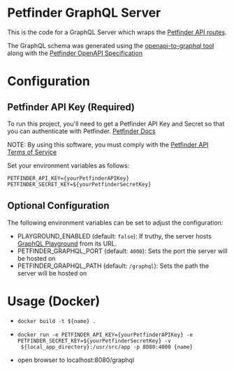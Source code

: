 # Petfinder GraphQL Server

This is the code for a GraphQL Server which wraps the [Petfinder API routes](https://www.petfinder.com/developers/v2/docs).

The GraphQL schema was generated using the [openapi-to-graphql tool](https://github.com/IBM/openapi-to-graphql) along with the [Petfinder OpenAPI Specification](https://api.petfinder.com/openapi.yaml)

# Configuration

## Petfinder API Key (Required)

To run this project, you'll need to get a Petfinder API Key and Secret so that you can authenticate with Petfinder. [Petfinder Docs](https://www.petfinder.com/developers/v2/docs/#using-the-api)

NOTE: By using this software, you must comply with the [Petfinder API Terms of Service](https://www.petfinder.com/api-terms-of-service/)

Set your environment variables as follows:

```
PETFINDER_API_KEY={yourPetfinderAPIKey}
PETFINDER_SECRET_KEY=${yourPetfinderSecretKey}
```

## Optional Configuration

The following environment variables can be set to adjust the configuration:

- PLAYGROUND_ENABLED (default: `false`): If truthy, the server hosts [GraphQL Playground](https://www.apollographql.com/docs/apollo-server/testing/graphql-playground/) from its URL.
- PETFINDER_GRAPHQL_PORT (default: `4000`): Sets the port the server will be hosted on
- PETFINDER_GRAPHQL_PATH (default: `/graphql`): Sets the path the server will be hosted on

# Usage (Docker)

- `docker build -t ${name} .`
- ```
  docker run -e PETFINDER_API_KEY={yourPetfinderAPIKey} -e PETFINDER_SECRET_KEY=${yourPetfinderSecretKey} -v
   ${local_app_directory}:/usr/src/app -p 8080:4000 {name}
  ```
- open browser to localhost:8080/graphql
